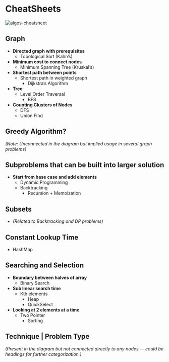# CheatSheets

![algos-cheatsheet](../../images/algos-cheatsheet.png)

## Graph

- **Directed graph with prerequisites**
  - Topological Sort (Kahn’s)
- **Minimum cost to connect nodes**
  - Minimum Spanning Tree (Kruskal’s)
- **Shortest path between points**
  - Shortest path in weighted graph
    - Dijkstra’s Algorithm
- **Tree**
  - Level Order Traversal
    - BFS
- **Counting Clusters of Nodes**
  - DFS
  - Union Find

## Greedy Algorithm?

_(Note: Unconnected in the diagram but implied usage in several graph problems)_

## Subproblems that can be built into larger solution

- **Start from base case and add elements**
  - Dynamic Programming
  - Backtracking
    - Recursion + Memoization

## Subsets

- _(Related to Backtracking and DP problems)_

## Constant Lookup Time

- HashMap

## Searching and Selection

- **Boundary between halves of array**
  - Binary Search
- **Sub linear search time**
  - Kth elements
    - Heap
    - QuickSelect
- **Looking at 2 elements at a time**
  - Two Pointer
    - Sorting

## Technique | Problem Type

_(Present in the diagram but not connected directly to any nodes — could be headings for further categorization.)_
